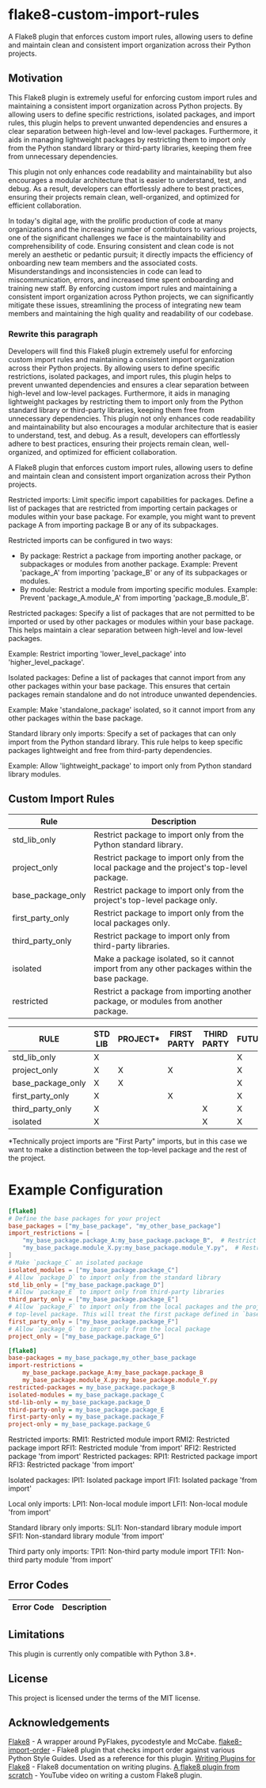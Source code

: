 # flake8-custom-import-rules
A Flake8 plugin that enforces custom import rules, allowing users to define and
maintain clean and consistent import organization across their Python projects.


## Motivation
This Flake8 plugin is extremely useful for enforcing custom import rules and
maintaining a consistent import organization across Python projects. By
allowing users to define specific restrictions, isolated packages, and import
rules, this plugin helps to prevent unwanted dependencies and ensures a clear
separation between high-level and low-level packages. Furthermore, it aids in
managing lightweight packages by restricting them to import only from the
Python standard library or third-party libraries, keeping them free
from unnecessary dependencies.

This plugin not only enhances code readability and maintainability but also
encourages a modular architecture that is easier to understand, test, and debug.
As a result, developers can effortlessly adhere to best practices, ensuring
their projects remain clean, well-organized, and optimized for efficient
collaboration.

In today's digital age, with the prolific production of code at many
organizations and the increasing number of contributors to various projects,
one of the significant challenges we face is the maintainability and
comprehensibility of code. Ensuring consistent and clean code is not merely
an aesthetic or pedantic pursuit; it directly impacts the efficiency of
onboarding new team members and the associated costs. Misunderstandings and
inconsistencies in code can lead to miscommunication, errors, and increased
time spent onboarding and training new staff. By enforcing custom import
rules and maintaining a consistent import organization across Python projects,
we can significantly mitigate these issues, streamlining the process of
integrating new team members and maintaining the high quality and readability
of our codebase.

### Rewrite this paragraph
Developers will find this Flake8 plugin extremely useful for enforcing custom
import rules and maintaining a consistent import organization across their
Python projects. By allowing users to define specific restrictions, isolated
packages, and import rules, this plugin helps to prevent unwanted dependencies
and ensures a clear separation between high-level and low-level packages.
Furthermore, it aids in managing lightweight packages by restricting them to
import only from the Python standard library or third-party libraries,
keeping them free from unnecessary dependencies. This plugin not only enhances
code readability and maintainability but also encourages a modular
architecture that is easier to understand, test, and debug. As a result,
developers can effortlessly adhere to best practices, ensuring their projects
remain clean, well-organized, and optimized for efficient collaboration.


A Flake8 plugin that enforces custom import rules, allowing users to define
and maintain clean and consistent import organization across their Python
projects.

Restricted imports: Limit specific import capabilities for packages. Define a
list of packages that are restricted from importing certain packages or
modules within your base package. For example, you might want to prevent
package A from importing package B or any of its subpackages.

Restricted imports can be configured in two ways:
- By package: Restrict a package from importing another package, or subpackages
  or modules from another package.
  Example: Prevent 'package_A' from importing 'package_B' or any of its
  subpackages or modules.
- By module: Restrict a module from importing specific modules.
  Example: Prevent 'package_A.module_A' from importing 'package_B.module_B'.

Restricted packages: Specify a list of packages that are not permitted to be
imported or used by other packages or modules within your base package. This
helps maintain a clear separation between high-level and low-level packages.

Example: Restrict importing 'lower_level_package' into 'higher_level_package'.

Isolated packages: Define a list of packages that cannot import from any other
packages within your base package. This ensures that certain packages remain
standalone and do not introduce unwanted dependencies.

Example: Make 'standalone_package' isolated, so it cannot import from any
other packages within the base package.

Standard library only imports: Specify a set of packages that can only import
from the Python standard library. This rule helps to keep specific packages
lightweight and free from third-party dependencies.

Example: Allow 'lightweight_package' to import only from Python standard
library modules.


## Custom Import Rules

| Rule              | Description                                                                                   |
|-------------------|-----------------------------------------------------------------------------------------------|
| std_lib_only      | Restrict package to import only from the Python standard library.                             |
| project_only      | Restrict package to import only from the local package and the project's top-level package.   |
| base_package_only | Restrict package to import only from the project's top-level package only.                    |
| first_party_only  | Restrict package to import only from the local packages only.                                 |
| third_party_only  | Restrict package to import only from third-party libraries.                                   |
| isolated          | Make a package isolated, so it cannot import from any other packages within the base package. |
| restricted        | Restrict a package from importing another package, or modules from another package.           |


| RULE              | STD LIB | PROJECT* | FIRST PARTY | THIRD PARTY | FUTURE |
|-------------------|---------|----------|-------------|-------------|--------|
| std_lib_only      | X       |          |             |             | X      |
| project_only      | X       | X        | X           |             | X      |
| base_package_only | X       | X        |             |             | X      |
| first_party_only  | X       |          | X           |             | X      |
| third_party_only  | X       |          |             | X           | X      |
| isolated          | X       |          |             | X           | X      |


*Technically project imports are "First Party" imports, but in this case we want to make a distinction between the top-level package and the rest of the project.

# Example Configuration

```toml
[flake8]
# Define the base packages for your project
base_packages = ["my_base_package", "my_other_base_package"]
import_restrictions = [
    "my_base_package.package_A:my_base_package.package_B",  # Restrict `package_A` from importing `package_B`
    "my_base_package.module_X.py:my_base_package.module_Y.py",  # Restrict `module_X.py` from importing `module_Y.py`
]
# Make `package_C` an isolated package
isolated_modules = ["my_base_package.package_C"]
# Allow `package_D` to import only from the standard library
std_lib_only = ["my_base_package.package_D"]
# Allow `package_E` to import only from third-party libraries
third_party_only = ["my_base_package.package_E"]
# Allow `package_F` to import only from the local packages and the project's
# top-level package. This will treat the first package defined in `base_packages` as the top-level package.
first_party_only = ["my_base_package.package_F"]
# Allow `package_G` to import only from the local package
project_only = ["my_base_package.package_G"]
```

```ini
[flake8]
base-packages = my_base_package,my_other_base_package
import-restrictions =
    my_base_package.package_A:my_base_package.package_B
    my_base_package.module_X.py:my_base_package.module_Y.py
restricted-packages = my_base_package.package_B
isolated-modules = my_base_package.package_C
std-lib-only = my_base_package.package_D
third-party-only = my_base_package.package_E
first-party-only = my_base_package.package_F
project-only = my_base_package.package_G
```

Restricted imports:
RMI1: Restricted module import
RMI2: Restricted package import
RFI1: Restricted module 'from import'
RFI2: Restricted package 'from import'
Restricted packages:
RPI1: Restricted package import
RFI3: Restricted package 'from import'

Isolated packages:
IPI1: Isolated package import
IFI1: Isolated package 'from import'

Local only imports:
LPI1: Non-local module import
LFI1: Non-local module 'from import'

Standard library only imports:
SLI1: Non-standard library module import
SFI1: Non-standard library module 'from import'

Third party only imports:
TPI1: Non-third party module import
TFI1: Non-third party module 'from import'



## Error Codes
| Error Code | Description |
| ---------- | ----------- |


## Limitations
This plugin is currently only compatible with Python 3.8+.

## License
This project is licensed under the terms of the MIT license.

## Acknowledgements
[Flake8](https://github.com/PyCQA/flake8) - A wrapper around PyFlakes,
pycodestyle and McCabe.
[flake8-import-order](https://github.com/PyCQA/flake8-import-order) - Flake8
plugin that checks import order against various Python Style Guides. Used as
a reference for this plugin.
[Writing Plugins for Flake8](https://flake8.pycqa.org/en/latest/plugin-development/index.html) - Flake8
documentation on writing plugins.
[A flake8 plugin from scratch](https://www.youtube.com/watch?v=ot5Z4KQPBL8) - YouTube
video on writing a custom Flake8 plugin.
